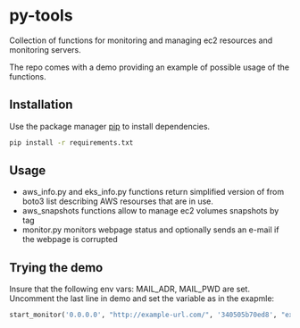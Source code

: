 # py-tools 

Collection of functions for monitoring and managing ec2 resources and monitoring servers.

The repo comes with a demo providing an example of possible usage of the functions.

## Installation

Use the package manager [pip](https://pip.pypa.io/en/stable/) to install dependencies.

```bash
pip install -r requirements.txt
```

## Usage

* aws_info.py and eks_info.py functions return simplified version of from boto3 list describing AWS resourses that are in use.
* aws_snapshots functions allow to manage ec2 volumes snapshots by tag
* monitor.py monitors webpage status and optionally sends an e-mail if the webpage is corrupted

## Trying the demo

Insure that the following env vars: MAIL_ADR, MAIL_PWD are set. Uncomment the last line in demo and set the variable as in the exapmle:

```python
start_monitor('0.0.0.0', "http://example-url.com/", '340505b70ed8', "example@gmail.com")
```

